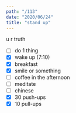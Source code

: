 ```yaml
---
path: "/113"
date: "2020/06/24"
title: "stand up"
---
```


u r truth

- [ ] do 1 thing
- [x] wake up (7:10)
- [x] breakfast
- [x] smile or something
- [ ] coffee in the afternoon
- [ ] meditate
- [ ] chinese
- [x] 30 push-ups
- [x] 10 pull-ups
